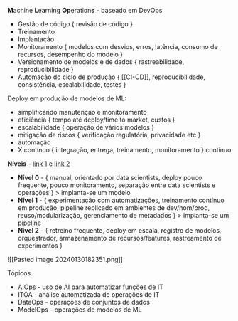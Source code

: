 **M**achine **L**earning **Op**eration**s** - baseado em DevOps

* Gestão de código { revisão de código }
* Treinamento
* Implantação
* Monitoramento { modelos com desvios, erros, latência, consumo de recursos, desempenho do modelo }
* Versionamento de modelos e de dados { rastreabilidade, reproducibilidade }
* Automação do ciclo de produção { [[CI-CD]], reproducibilidade, consistência, escalabilidade, testes }


Deploy em produção de modelos de ML:
* simplificando manutenção e monitoramento
* eficiência { tempo até deploy/time to market, custos }
* escalabilidade { operação de vários modelos }
* mitigação de riscos { verificação regulatória, privacidade etc }
* automação
* X contínuo { integração, entrega, treinamento, monitoramento } contínuo


**Níveis** - [link 1](https://aws.amazon.com/pt/what-is/mlops/) e [link 2](https://cloud.google.com/architecture/mlops-continuous-delivery-and-automation-pipelines-in-machine-learning?hl=pt-br#mlops_level_0_manual_process)
* **Nível 0** - { manual, orientado por data scientists, deploy pouco frequente, pouco monitoramento, separação entre data scientists e operações } > implanta-se um modelo
* **Nível 1** - { experimentação com automatizações, treinamento contínuo em produção, pipeline replicado em ambientes de dev/hom/prod, reuso/modularização, gerenciamento de metadados } > implanta-se um pipeline
* **Nível 2** - { retreino frequente, deploy em escala, registro de modelos, orquestrador, armazenamento de recursos/features, rastreamento de experimentos }

![[Pasted image 20240130182351.png]]


Tópicos
* AIOps - uso de AI para automatizar funções de IT
* ITOA - análise automatizada de operações de IT
* DataOps - operações de conjuntos de dados
* ModelOps - operações de modelos de ML
